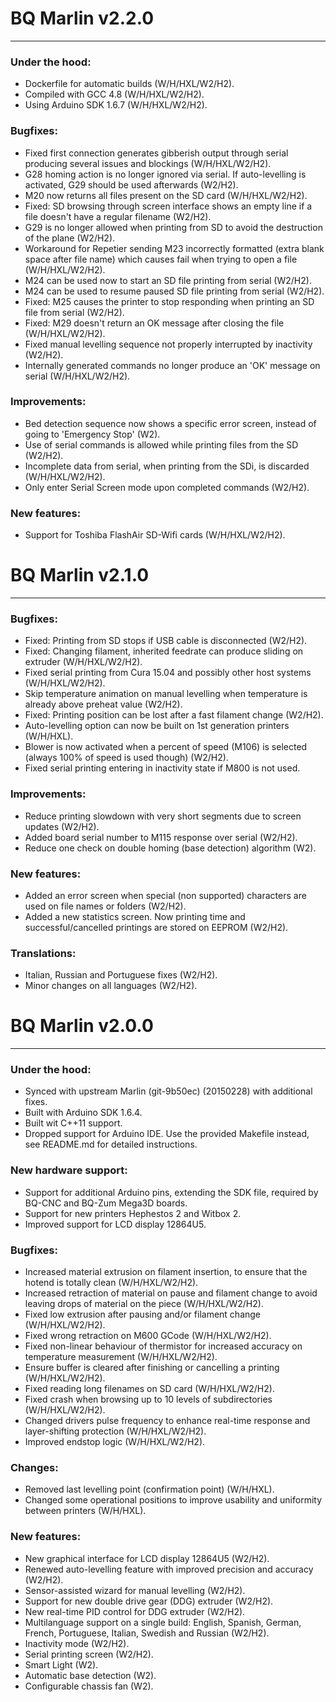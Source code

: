 #  BQ Marlin v2.2.0
---
### Under the hood:
* Dockerfile for automatic builds (W/H/HXL/W2/H2).
* Compiled with GCC 4.8 (W/H/HXL/W2/H2).
* Using Arduino SDK 1.6.7 (W/H/HXL/W2/H2).

### Bugfixes:
* Fixed first connection generates gibberish output through serial producing several issues and blockings (W/H/HXL/W2/H2).
* G28 homing action is no longer ignored via serial. If auto-levelling is activated, G29 should be used afterwards (W2/H2).
* M20 now returns all files present on the SD card (W/H/HXL/W2/H2).
* Fixed: SD browsing through screen interface shows an empty line if a file doesn't have a regular filename (W2/H2).
* G29 is no longer allowed when printing from SD to avoid the destruction of the plane (W2/H2).
* Workaround for Repetier sending M23 incorrectly formatted (extra blank space after file name) which causes fail when trying to open a file (W/H/HXL/W2/H2).
* M24 can be used now to start an SD file printing from serial (W2/H2).
* M24 can be used to resume paused SD file printing from serial (W2/H2).
* Fixed: M25 causes the printer to stop responding when printing an SD file from serial (W2/H2).
* Fixed: M29 doesn't return an OK message after closing the file (W/H/HXL/W2/H2).
* Fixed manual levelling sequence not properly interrupted by inactivity (W2/H2).
* Internally generated commands no longer produce an 'OK' message on serial (W/H/HXL/W2/H2).

### Improvements:
* Bed detection sequence now shows a specific error screen, instead of going to 'Emergency Stop' (W2).
* Use of serial commands is allowed while printing files from the SD (W2/H2).
* Incomplete data from serial, when printing from the SDi, is discarded (W/H/HXL/W2/H2).
* Only enter Serial Screen mode upon completed commands (W2/H2).

### New features:
* Support for Toshiba FlashAir SD-Wifi cards (W/H/HXL/W2/H2).

#  BQ Marlin v2.1.0
---
### Bugfixes:
* Fixed: Printing from SD stops if USB cable is disconnected (W2/H2).
* Fixed: Changing filament, inherited feedrate can produce sliding on extruder (W/H/HXL/W2/H2).
* Fixed serial printing from Cura 15.04 and possibly other host systems (W/H/HXL/W2/H2).
* Skip temperature animation on manual levelling when temperature is already above preheat value (W2/H2).
* Fixed: Printing position can be lost after a fast filament change (W2/H2).
* Auto-levelling option can now be built on 1st generation printers (W/H/HXL).
* Blower is now activated when a percent of speed (M106) is selected (always 100% of speed is used though) (W2/H2).
* Fixed serial printing entering in inactivity state if M800 is not used.

### Improvements:
* Reduce printing slowdown with very short segments due to screen updates (W2/H2).
* Added board serial number to M115 response over serial (W2/H2).
* Reduce one check on double homing (base detection) algorithm (W2).

### New features:
* Added an error screen when special (non supported) characters are used on file names or folders (W2/H2).
* Added a new statistics screen. Now printing time and successful/cancelled printings are stored on EEPROM (W2/H2).

### Translations:
* Italian, Russian and Portuguese fixes (W2/H2).
* Minor changes on all languages (W2/H2).

#  BQ Marlin v2.0.0
---
### Under the hood:
* Synced with upstream Marlin (git-9b50ec) (20150228) with additional fixes.
* Built with Arduino SDK 1.6.4.
* Built wit C++11 support.
* Dropped support for Arduino IDE. Use the provided Makefile instead, see README.md for detailed instructions.

### New hardware support:
* Support for additional Arduino pins, extending the SDK file, required by BQ-CNC and BQ-Zum Mega3D boards.
* Support for new printers Hephestos 2 and Witbox 2.
* Improved support for LCD display 12864U5.

### Bugfixes:
* Increased material extrusion on filament insertion, to ensure that the hotend is totally clean (W/H/HXL/W2/H2).
* Increased retraction of material on pause and filament change to avoid leaving drops of material on the piece (W/H/HXL/W2/H2).
* Fixed low extrusion after pausing and/or filament change (W/H/HXL/W2/H2).
* Fixed wrong retraction on M600 GCode (W/H/HXL/W2/H2).
* Fixed non-linear behaviour of thermistor for increased accuracy on temperature measurement (W/H/HXL/W2/H2).
* Ensure buffer is cleared after finishing or cancelling a printing (W/H/HXL/W2/H2).
* Fixed reading long filenames on SD card (W/H/HXL/W2/H2).
* Fixed crash when browsing up to 10 levels of subdirectories (W/H/HXL/W2/H2).
* Changed drivers pulse frequency to enhance real-time response and layer-shifting protection (W/H/HXL/W2/H2).
* Improved endstop logic (W/H/HXL/W2/H2).

### Changes:
* Removed last levelling point (confirmation point) (W/H/HXL).
* Changed some operational positions to improve usability and uniformity between printers (W/H/HXL).

### New features:
* New graphical interface for LCD display 12864U5 (W2/H2).
* Renewed auto-levelling feature with improved precision and accuracy (W2/H2).
* Sensor-assisted wizard for manual levelling (W2/H2).
* Support for new double drive gear (DDG) extruder (W2/H2).
* New real-time PID control for DDG extruder (W2/H2).
* Multilanguage support on a single build: English, Spanish, German, French, Portuguese, Italian, Swedish and Russian (W2/H2).
* Inactivity mode (W2/H2).
* Serial printing screen (W2/H2).
* Smart Light (W2).
* Automatic base detection (W2).
* Configurable chassis fan (W2).
